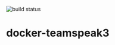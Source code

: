 <img src="https://travis-ci.org/toredash/docker-teamspeak3.svg?branch=master"
             alt="build status">

# docker-teamspeak3
